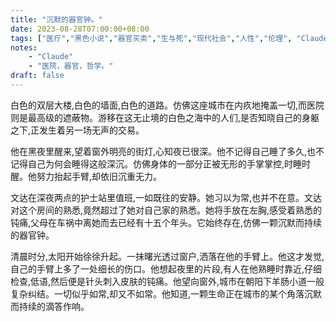 ```yaml
---
title: "沉默的器官钟。"
date: 2023-08-28T07:00:00+08:00
tags: ["医疗","黑色小说","器官买卖","生与死","现代社会","人性","伦理", "Claude"]
notes:
    - "Claude"
    - "医院，器官，哲学。"
draft: false
---
```


白色的双层大楼,白色的墙面,白色的道路。仿佛这座城市在内疚地掩盖一切,而医院则是最高级的遮蔽物。游移在这无止境的白色之海中的人们,是否知晓自己的身躯之下,正发生着另一场无声的交易。

他在黑夜里醒来,望着窗外明亮的街灯,心知夜已很深。他不记得自己睡了多久,也不记得自己为何会睡得这般深沉。仿佛身体的一部分正被无形的手掌掌控,时睡时醒。他努力抬起手臂,却依旧沉重无力。

文达在深夜两点的护士站里值班,一如既往的安静。她习以为常,也并不在意。文达对这个房间的熟悉,竟然超过了她对自己家的熟悉。她将手放在左胸,感受着熟悉的钝痛,父母在车祸中离她而去已经有十五个年头。它始终存在,仿佛一颗沉默而持续的器官钟。

清晨时分,太阳开始徐徐升起。一抹曙光透过窗户,洒落在他的手臂上。他这才发觉,自己的手臂上多了一处细长的伤口。他想起夜里的片段,有人在他熟睡时靠近,仔细检查,低语,然后便是针头刺入皮肤的钝痛。他望向窗外,城市在朝阳下羊肠小道一般复杂纠结。一切似乎如常,却又不如常。他知道,一颗生命正在城市的某个角落沉默而持续的滴答作响。